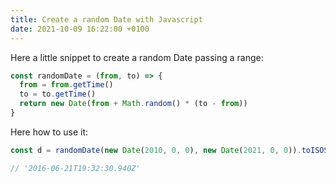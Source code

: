 ```yaml
---
title: Create a random Date with Javascript
date: 2021-10-09 16:22:00 +0100
---
```




Here a little snippet to create a random Date passing a range:

```js
const randomDate = (from, to) => {
  from = from.getTime()
  to = to.getTime()
  return new Date(from + Math.random() * (to - from))
}
```

Here how to use it:

```js
const d = randomDate(new Date(2010, 0, 0), new Date(2021, 0, 0)).toISOString()

// '2016-06-21T19:32:30.940Z'
```

